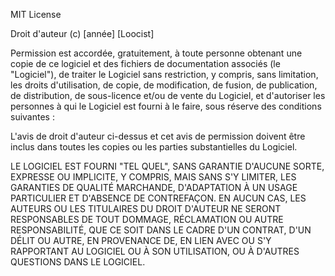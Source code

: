 MIT License

Droit d'auteur (c) [année] [Loocist]

Permission est accordée, gratuitement, à toute personne obtenant une copie de ce logiciel et des fichiers de documentation associés (le "Logiciel"), de traiter le Logiciel sans restriction, y compris, sans limitation, les droits d'utilisation, de copie, de modification, de fusion, de publication, de distribution, de sous-licence et/ou de vente du Logiciel, et d'autoriser les personnes à qui le Logiciel est fourni à le faire, sous réserve des conditions suivantes :

L'avis de droit d'auteur ci-dessus et cet avis de permission doivent être inclus dans toutes les copies ou les parties substantielles du Logiciel.

LE LOGICIEL EST FOURNI "TEL QUEL", SANS GARANTIE D'AUCUNE SORTE, EXPRESSE OU IMPLICITE, Y COMPRIS, MAIS SANS S'Y LIMITER, LES GARANTIES DE QUALITÉ MARCHANDE, D'ADAPTATION À UN USAGE PARTICULIER ET D'ABSENCE DE CONTREFAÇON. EN AUCUN CAS, LES AUTEURS OU LES TITULAIRES DU DROIT D'AUTEUR NE SERONT RESPONSABLES DE TOUT DOMMAGE, RÉCLAMATION OU AUTRE RESPONSABILITÉ, QUE CE SOIT DANS LE CADRE D'UN CONTRAT, D'UN DÉLIT OU AUTRE, EN PROVENANCE DE, EN LIEN AVEC OU S'Y RAPPORTANT AU LOGICIEL OU À SON UTILISATION, OU À D'AUTRES QUESTIONS DANS LE LOGICIEL.
